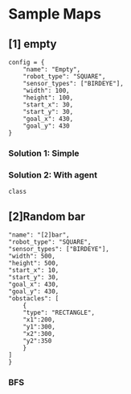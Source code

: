 # Sample Maps
## [1] empty
    config = {
        "name": "Empty",
        "robot_type": "SQUARE",
        "sensor_types": ["BIRDEYE"],
        "width": 100,
        "height": 100,
        "start_x": 30,
        "start_y": 30,
        "goal_x": 430,
        "goal_y": 430
    }

### Solution 1: Simple 

### Solution 2: With agent

    class 
    

## [2]Random bar
    "name": "[2]bar",
    "robot_type": "SQUARE",
    "sensor_types": ["BIRDEYE"],
    "width": 500,
    "height": 500,
    "start_x": 10,
    "start_y": 30,
    "goal_x": 430,
    "goal_y": 430,
    "obstacles": [
        {
        "type": "RECTANGLE",
        "x1":200,
        "y1":300,
        "x2":300,
        "y2":350
        }
    ]
    }

### BFS